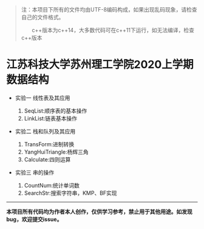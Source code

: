 >注：本项目下所有的文件均由UTF-8编码构成，如果出现乱码现象，请检查自己的文件格式。
>
>       c++版本为c++14，大多数代码可在c++11下运行，如无法编译，检查c++版本

# **江苏科技大学苏州理工学院2020上学期数据结构**

- 实验一 线性表及其应用

    1. SeqList:顺序表的基本操作
    2. LinkList:链表基本操作

- 实验二 栈和队列及其应用

    1. TransForm:进制转换
    2. YangHuiTriangle:杨辉三角
    3. Calculate:四则运算

- 实验三 串的操作
    1. CountNum:统计单词数
    2. SearchStr:搜索字符串，KMP、BF实现
---
**本项目所有代码均为作者本人创作，仅供学习参考，禁止用于其他用途。如发现bug，欢迎提交issue。**